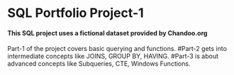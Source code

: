 # SQL Portfolio Project-1

#### This SQL project uses a fictional dataset provided by Chandoo.org

Part-1 of the project covers basic querying and functions.
#Part-2 gets into intermediate concepts like JOINS, GROUP BY, HAVING.
#Part-3 is about advanced concepts like Subqueries, CTE, Windows Functions. 


